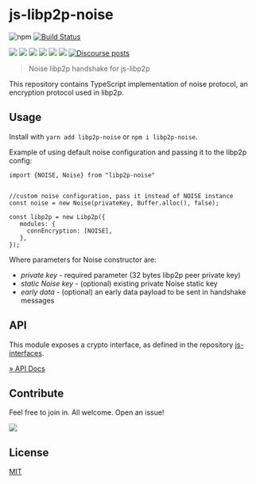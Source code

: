 # js-libp2p-noise

![npm](https://img.shields.io/npm/v/libp2p-noise)
[![Build Status](https://travis-ci.com/NodeFactoryIo/js-libp2p-noise.svg?branch=master)](https://travis-ci.com/NodeFactoryIo/js-libp2p-noise)

[![](https://img.shields.io/badge/project-libp2p-yellow.svg?style=flat-square)](https://libp2p.io/)
![](https://img.shields.io/github/issues-raw/nodefactoryio/js-libp2p-noise)
![](https://img.shields.io/github/license/nodefactoryio/js-libp2p-noise)
![](https://img.shields.io/badge/yarn-%3E%3D1.17.0-orange.svg?style=flat-square)
![](https://img.shields.io/badge/Node.js-%3E%3D10.19.0-orange.svg?style=flat-square)
![](https://img.shields.io/badge/browsers-last%202%20versions%2C%20not%20ie%20%3C%3D11-orange)
[![Discourse posts](https://img.shields.io/discourse/https/discuss.libp2p.io/posts.svg)](https://discuss.libp2p.io)

> Noise libp2p handshake for js-libp2p

This repository contains TypeScript implementation of noise protocol, an encryption protocol used in libp2p.

## Usage

Install with `yarn add libp2p-noise` or `npm i libp2p-noise`.

Example of using default noise configuration and passing it to the libp2p config:
```
import {NOISE, Noise} from "libp2p-noise"


//custom noise configuration, pass it instead of NOISE instance
const noise = new Noise(privateKey, Buffer.alloc(), false);

const libp2p = new Libp2p({
   modules: {
     connEncryption: [NOISE],
   },
});
```

Where parameters for Noise constructor are:
 - *private key* - required parameter (32 bytes libp2p peer private key)
 - *static Noise key* - (optional) existing private Noise static key
 - *early data* - (optional) an early data payload to be sent in handshake messages
 


## API

This module exposes a crypto interface, as defined in the repository [js-interfaces](https://github.com/libp2p/js-interfaces).

[» API Docs](https://github.com/libp2p/js-interfaces/tree/master/src/crypto#api)


## Contribute

Feel free to join in. All welcome. Open an issue!

[![](https://cdn.rawgit.com/jbenet/contribute-ipfs-gif/master/img/contribute.gif)](https://github.com/ipfs/community/blob/master/contributing.md)

## License

[MIT](LICENSE)
